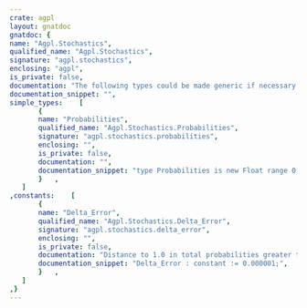 ```yaml
---
crate: agpl
layout: gnatdoc
gnatdoc: {
name: "Agpl.Stochastics",
qualified_name: "Agpl.Stochastics",
signature: "agpl.stochastics",
enclosing: "agpl",
is_private: false,
documentation: "The following types could be made generic if necessary at this level?",
documentation_snippet: "",
simple_types:    [
       {
       name: "Probabilities",
       qualified_name: "Agpl.Stochastics.Probabilities",
       signature: "agpl.stochastics.probabilities",
       enclosing: "",
       is_private: false,
       documentation: "",
       documentation_snippet: "type Probabilities is new Float range 0.0 .. 1.0 + Delta_Error;",
       }   ,
   ]
,constants:    [
       {
       name: "Delta_Error",
       qualified_name: "Agpl.Stochastics.Delta_Error",
       signature: "agpl.stochastics.delta_error",
       enclosing: "",
       is_private: false,
       documentation: "Distance to 1.0 in total probabilities greater than this would be\nconsidered an error:",
       documentation_snippet: "Delta_Error : constant := 0.000001;",
       }   ,
   ]
,}
---
```

